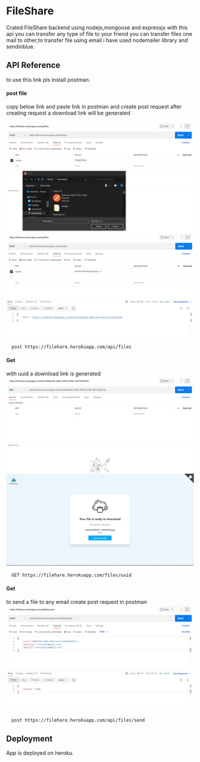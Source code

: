 
# FileShare

Crated FileShare backend using nodejs,mongoose and expressjs
with this api you can transfer any type of file to your friend
you can transfer files one mail to other,to transfer file using
email i have used nodemailer library and sendinblue.


## API Reference
to use this link pls install postman.

#### post file
copy below link and paste link in postman and create post request
after creating request a download link will be generated

![App Screenshot](images/Capture1.PNG)
![App Screenshot](images/Capture2.PNG)


```http
  post https://filehare.herokuapp.com/api/files
```

#### Get
with uuid a download link is generated 
![App Screenshot](images/Capture4.PNG)
![App Screenshot](images/Capture5.PNG)

```http
  GET https://filehare.herokuapp.com/files/uuid
```
#### Get
to send a file to any email create post request in postman
![App Screenshot](images/Capture3.PNG)

```http
  post https://filehare.herokuapp.com/api/files/send
```

## Deployment

App is deployed on heroku.

```


